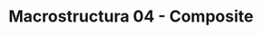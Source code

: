 # Macrostructura 04 - Composite

<!-- ## TODO
- Responsibility tree
- Dependency injection
- Integration testing -->
